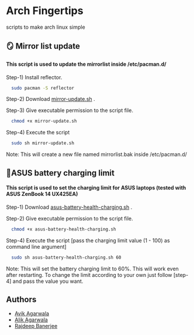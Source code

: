 
# Arch Fingertips

scripts to make arch linux simple

<!-- Mirror list update -->
## 🪞 Mirror list update

#### This script is used to update the mirrorlist inside /etc/pacman.d/

Step-1) Install reflector.
```bash
  sudo pacman -S reflector
```

Step-2) Download [mirror-update.sh](https://github.com/AvikAgarwala/arch-fingertips/blob/main/mirror-update.sh) .

Step-3) Give executable permission to the script file.
```bash
  chmod +x mirror-update.sh
```

Step-4) Execute the script
```bash
  sudo sh mirror-update.sh
```
Note: This will create a new file named mirrorlist.bak inside /etc/pacman.d/

<!-- Set ASUS battery charging limit -->
## 🔋ASUS battery charging limit

#### This script is used to set the charging limit for ASUS laptops (tested with ASUS ZenBook 14 UX425EA)

Step-1) Download [asus-battery-health-charging.sh](https://github.com/AvikAgarwala/arch-fingertips/blob/main/asus-battery-health-charging.sh) .

Step-2) Give executable permission to the script file.
```bash
  chmod +x asus-battery-health-charging.sh
```

Step-4) Execute the script [pass the charging limit value (1 - 100) as command line argument]
```bash
  sudo sh asus-battery-health-charging.sh 60
```
Note: This will set the battery charging limit to 60%. This will work even after restarting. To change the limit according to your own just follow [step-4] and pass the value you want.


<!-- Authors -->
## Authors

- [Avik Agarwala](https://www.github.com/AvikAgarwala)
- [Alik Agarwala](https://www.github.com/alik-agarwala)
- [Rajdeep Banerjee](https://www.github.com/BanerjeeRajdeep)


